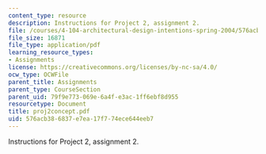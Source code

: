```yaml
---
content_type: resource
description: Instructions for Project 2, assignment 2.
file: /courses/4-104-architectural-design-intentions-spring-2004/576acb386837e7ea17f774ece644eeb7_proj2concept.pdf
file_size: 16871
file_type: application/pdf
learning_resource_types:
- Assignments
license: https://creativecommons.org/licenses/by-nc-sa/4.0/
ocw_type: OCWFile
parent_title: Assignments
parent_type: CourseSection
parent_uid: 79f9e773-069e-6a4f-e3ac-1ff6ebf8d955
resourcetype: Document
title: proj2concept.pdf
uid: 576acb38-6837-e7ea-17f7-74ece644eeb7
---
```

Instructions for Project 2, assignment 2.